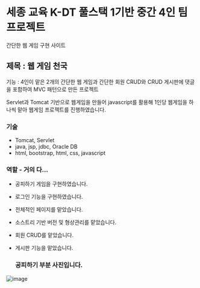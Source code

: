 # 세종 교육 K-DT 풀스택 1기반 중간 4인 팀 프로젝트 
간단한 웹 게임 구현 사이트 <br>

## 제목 : 웹 게임 천국 <br>
기능 : 4인이 맡은 2개의 간단한 웹 게임과 간단한 회원 CRUD와 CRUD 게시판에 댓글을 포함하여 
MVC 패턴으로 만든 프로젝트 

Servlet과 Tomcat 기반으로 웹게임을 만들어 javascript를 활용해 1인당 웹게임을 하나씩 맡아 웹게임 프로젝트를 진행하였습니다.
### 기술
- Tomcat, Servlet
- java, jsp, jdbc, Oracle DB
- html, bootstrap, html, css, javascript


### 역할 - 거의 다...
- 공피하기 게임을 구현하였습니다.
- 로그인 기능을 구현하였습니다.
- 전체적인 페이지를 맡았습니다.
- 소스트리 기반 버전 및 형상관리를 맡았습니다.
- 회원 CRUD를 맡았습니다.
- 게시판 기능을 맡았습니다.

  ### 공피하기 부분 사진입니다.
![image](https://github.com/user-attachments/assets/2be13296-5966-472a-8889-28e0abff0742)
